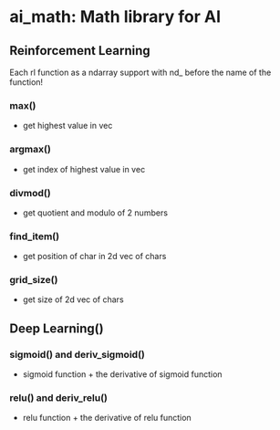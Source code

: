 # ai_math: Math library for AI
## Reinforcement Learning
Each rl function as a ndarray support with nd_ before the name of the function!
### max()
+ get highest value in vec
### argmax()
+ get index of highest value in vec
### divmod()
+ get quotient and modulo of 2 numbers
### find_item()
+ get position of char in 2d vec of chars
### grid_size()
+ get size of 2d vec of chars
## Deep Learning()
### sigmoid() and deriv_sigmoid()
+ sigmoid function + the derivative of sigmoid function
### relu() and deriv_relu()
+ relu function + the derivative of relu function